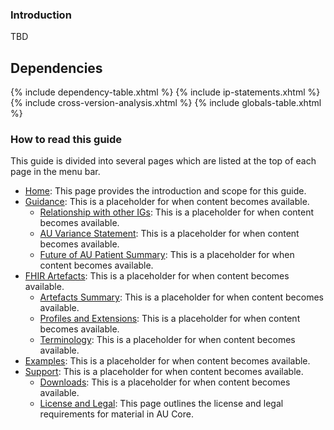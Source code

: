 
### Introduction
TBD

## Dependencies
{% include dependency-table.xhtml %}
{% include ip-statements.xhtml %} 
{% include cross-version-analysis.xhtml %}
{% include globals-table.xhtml %} 

### How to read this guide

This guide is divided into several pages which are listed at the top of each page in the menu bar.

- [Home](index.html): This page provides the introduction and scope for this guide.
- [Guidance](guidance.html): This is a placeholder for when content becomes available.
  - [Relationship with other IGs](relationship.html): This is a placeholder for when content becomes available.
  - [AU Variance Statement](variance.html): This is a placeholder for when content becomes available.
  - [Future of AU Patient Summary](future.html): This is a placeholder for when content becomes available.
- [FHIR Artefacts](artefacts.html): This is a placeholder for when content becomes available.
  - [Artefacts Summary](artifacts.html): This is a placeholder for when content becomes available.
  - [Profiles and Extensions](profiles-and-extensions.html): This is a placeholder for when content becomes available.
  - [Terminology](terminology.html): This is a placeholder for when content becomes available.
- [Examples](examples.html): This is a placeholder for when content becomes available.
- [Support](downloads.html): This is a placeholder for when content becomes available.
  - [Downloads](downloads.html): This is a placeholder for when content becomes available.
  - [License and Legal](license.html): This page outlines the license and legal requirements for material in AU Core.